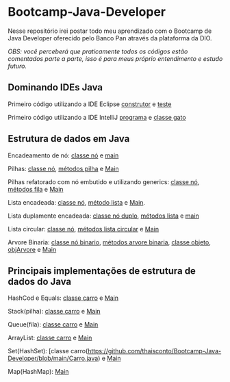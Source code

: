 # Bootcamp-Java-Developer

Nesse repositório irei postar todo meu aprendizado com o Bootcamp de Java Developer oferecido pelo Banco Pan através da plataforma da DIO.

 <i> OBS: você perceberá que praticamente todos os códigos estão comentados parte a parte, isso é para meus próprio entendimento e estudo futuro. </i>

## Dominando IDEs Java

Primeiro código utilizando a IDE Eclipse [construtor](https://github.com/thaisconto/Bootcamp-Java-Developer/blob/main/construtor.java) e [teste](https://github.com/thaisconto/Bootcamp-Java-Developer/blob/main/primeiroTeste.java)

Primeiro código utilizando a IDE IntelliJ [programa](https://github.com/thaisconto/Bootcamp-Java-Developer/blob/main/programa.java) e [classe gato](https://github.com/thaisconto/Bootcamp-Java-Developer/blob/main/gato.java)

## Estrutura de dados em Java
Encadeamento de nó: [classe nó](https://github.com/thaisconto/Bootcamp-Java-Developer/blob/main/No.java) e [main](https://github.com/thaisconto/Bootcamp-Java-Developer/blob/main/Main.java)

Pilhas: [classe nó](https://github.com/thaisconto/Bootcamp-Java-Developer/blob/main/No.java), [métodos pilha](https://github.com/thaisconto/Bootcamp-Java-Developer/blob/main/Pilha.java) e [Main](https://github.com/thaisconto/Bootcamp-Java-Developer/blob/main/Main.java)

Pilhas refatorado com nó embutido e utilizando generics: [classe nó](https://github.com/thaisconto/Bootcamp-Java-Developer/blob/main/No.java), [métodos fila](https://github.com/thaisconto/Bootcamp-Java-Developer/blob/main/Fila.java) e [Main](https://github.com/thaisconto/Bootcamp-Java-Developer/blob/main/Main.java)

Lista encadeada: [classe nó](https://github.com/thaisconto/Bootcamp-Java-Developer/blob/main/No.java), [método lista](https://github.com/thaisconto/Bootcamp-Java-Developer/blob/main/ListaEncadeada.java) e [Main](https://github.com/thaisconto/Bootcamp-Java-Developer/blob/main/Main.java).

Lista duplamente encadeada: [classe nó duplo](https://github.com/thaisconto/Bootcamp-Java-Developer/blob/main/NoDuplo.java), [métodos lista](https://github.com/thaisconto/Bootcamp-Java-Developer/blob/main/ListaDuplamenteEncadeada.java) e [main](https://github.com/thaisconto/Bootcamp-Java-Developer/blob/main/Main.java)

Lista circular: [classe nó](https://github.com/thaisconto/Bootcamp-Java-Developer/blob/main/No.java), [métodos lista circular](https://github.com/thaisconto/Bootcamp-Java-Developer/blob/main/ListaCircular.java) e [Main](https://github.com/thaisconto/Bootcamp-Java-Developer/blob/main/Main.java)

Arvore Binaria: [classe nó binario](https://github.com/thaisconto/Bootcamp-Java-Developer/blob/main/BinNo.java), [métodos arvore binaria](https://github.com/thaisconto/Bootcamp-Java-Developer/blob/main/ArvoreBinaria.java), [classe objeto](https://github.com/thaisconto/Bootcamp-Java-Developer/blob/main/Obj.java), [objArvore](https://github.com/thaisconto/Bootcamp-Java-Developer/blob/main/ObjArvore.java) e [Main](https://github.com/thaisconto/Bootcamp-Java-Developer/blob/main/Main.java)

## Principais implementações de estrutura de dados do Java
HashCod e Equals: [classe carro](https://github.com/thaisconto/Bootcamp-Java-Developer/blob/main/Carro.java) e [Main](https://github.com/thaisconto/Bootcamp-Java-Developer/blob/main/Main.java)

Stack(pilha): [classe carro](https://github.com/thaisconto/Bootcamp-Java-Developer/blob/main/Carro.java) e [Main](https://github.com/thaisconto/Bootcamp-Java-Developer/blob/main/Main.java)

Queue(fila): [classe carro](https://github.com/thaisconto/Bootcamp-Java-Developer/blob/main/Carro.java) e [Main](https://github.com/thaisconto/Bootcamp-Java-Developer/blob/main/Main.java)

ArrayList: [classe carro](https://github.com/thaisconto/Bootcamp-Java-Developer/blob/main/Carro.java) e [Main](https://github.com/thaisconto/Bootcamp-Java-Developer/blob/main/Main.java)

Set(HashSet): [classe carro(https://github.com/thaisconto/Bootcamp-Java-Developer/blob/main/Carro.java) e [Main](https://github.com/thaisconto/Bootcamp-Java-Developer/blob/main/Main.java)

Map(HashMap): [Main](https://github.com/thaisconto/Bootcamp-Java-Developer/blob/main/Main.java)
